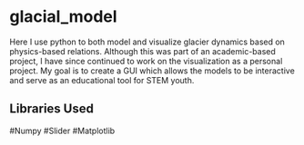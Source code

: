 # glacial_model
Here I use python to both model and visualize glacier dynamics based on physics-based relations.  Although this was part of an academic-based project, I have since continued to work on the visualization as a personal project.  My goal is to create a GUI which allows the models to be interactive and serve as an educational tool for STEM youth.

## Libraries Used
#Numpy #Slider #Matplotlib
